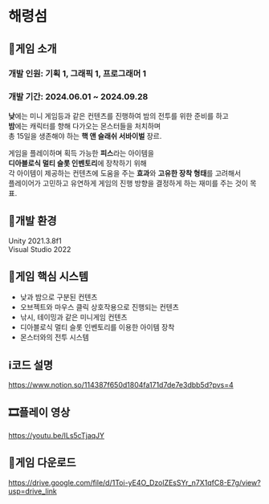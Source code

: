 # 해령섬
##  📝게임 소개
### 개발 인원: 기획 1, 그래픽 1, 프로그래머 1
### 개발 기간: 2024.06.01 ~ 2024.09.28

<b>낮</b>에는 미니 게임등과 같은 컨텐츠를 진행하여 밤의 전투를 위한 준비를 하고</br>
<b>밤</b>에는 캐릭터를 향해 다가오는 몬스터들을 처치하며</br>
총 15일을 생존해야 하는 <b>핵 앤 슬래쉬 서바이벌</b> 장르.</br>

게임을 플레이하며 획득 가능한 <b>피스</b>라는 아이템을</br>
<b>디아블로식 멀티 슬롯 인벤토리</b>에 장착하기 위해</br>
각 아이템이 제공하는 컨텐츠에 도움을 주는 <b>효과</b>와 <b>고유한 장착 형태</b>를 고려해서</br>
플레이어가 고민하고 유연하게 게임의 진행 방향을 결정하게 하는 재미를 주는 것이 목표.

## 🌁개발 환경
Unity 2021.3.8f1</br>
Visual Studio 2022</br>

## 🔧게임 핵심 시스템
- 낮과 밤으로 구분된 컨텐츠
- 오브젝트와 마우스 클릭 상호작용으로 진행되는 컨텐츠
- 낚시, 테이밍과 같은 미니게임 컨텐츠
- 디아블로식 멀티 슬롯 인벤토리를 이용한 아이템 장착
- 몬스터와의 전투 시스템

## ℹ️코드 설명
<https://www.notion.so/114387f650d1804fa171d7de7e3dbb5d?pvs=4>

## 🎞️플레이 영상
<https://youtu.be/ILs5cTjaqJY>

## 💾게임 다운로드
<https://drive.google.com/file/d/1Toi-yE4O_DzolZEsSYr_n7X1qfC8-E7g/view?usp=drive_link>
